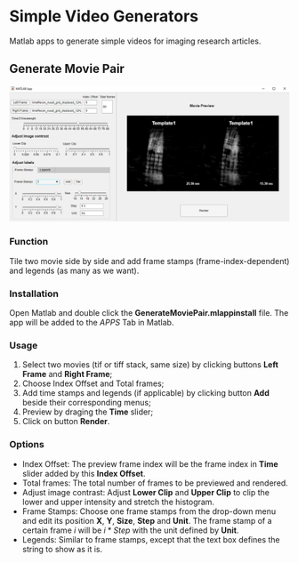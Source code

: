 # Simple Video Generators
Matlab apps to generate simple videos for imaging research articles. 


## Generate Movie Pair

![Screenshot](./assets/GenerateMoviePair1.jpg)

### Function
Tile two movie side by side and add frame stamps (frame-index-dependent) and legends (as many as we want). 

### Installation
Open Matlab and double click the __GenerateMoviePair.mlappinstall__ file. The app will be added to the _APPS_ Tab in Matlab. 

### Usage
1. Select two movies (tif or tiff stack, same size) by clicking buttons __Left Frame__ and __Right Frame__;
2. Choose Index Offset and Total frames;
3. Add time stamps and legends (if applicable) by clicking button __Add__ beside their corresponding menus;
4. Preview by draging the __Time__ slider;
5. Click on button __Render__. 

### Options
- Index Offset: The preview frame index will be the frame index in __Time__ slider added by this __Index Offset__.
- Total frames: The total number of frames to be previewed and rendered.
- Adjust image contrast: Adjust __Lower Clip__ and __Upper Clip__ to clip the lower and upper intensity and stretch the histogram.
- Frame Stamps: Choose one frame stamps from the drop-down menu and edit its position __X__, __Y__, __Size__, __Step__ and __Unit__. The frame stamp of a certain frame $i$ will be $i * Step$ with the unit defined by __Unit__.
- Legends: Similar to frame stamps, except that the text box defines the string to show as it is.  